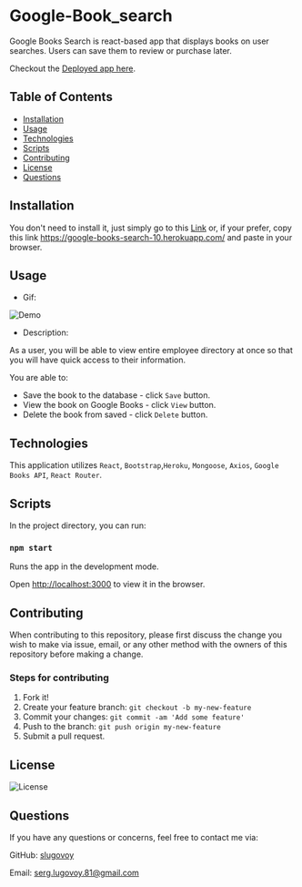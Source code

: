 # Google-Book_search

Google Books Search is react-based app that displays books on user searches. Users can save them to review or purchase later.

Checkout the [Deployed app here](https://google-books-search-10.herokuapp.com/).

## Table of Contents
* [Installation](#installation)
* [Usage](#usage)
* [Technologies](#technologies)
* [Scripts](#Scripts)
* [Contributing](#contributing)
* [License](#license)
* [Questions](#questions)

## Installation

You don't need to install it, just simply go to this [Link](https://google-books-search-10.herokuapp.com/) or, if your prefer, copy this link https://google-books-search-10.herokuapp.com/ and paste in your browser.


## Usage

* Gif:

![Demo]()


* Description:

As a user, you will be able to view entire employee directory at once so that you will have quick access to their information.

You are able to:
* Save the book to the database - click `Save` button.
* View the book on Google Books - click `View` button.
* Delete the book from saved - click `Delete` button.

## Technologies

This application utilizes `React`, `Bootstrap`,`Heroku`, `Mongoose`, `Axios`, `Google Books API`, `React Router`.

## Scripts

In the project directory, you can run:

### `npm start`

Runs the app in the development mode.

Open [http://localhost:3000](http://localhost:3000) to view it in the browser.


## Contributing

When contributing to this repository, please first discuss the change you wish to make via issue, email, or any other method with the owners of this repository before making a change.

### Steps for contributing
1. Fork it!
2. Create your feature branch: `git checkout -b my-new-feature`
3. Commit your changes: `git commit -am 'Add some feature'`
4. Push to the branch: `git push origin my-new-feature`
5. Submit a pull request.


## License


![License](https://img.shields.io/badge/License-MIT-blue)


## Questions

If you have any questions or concerns, feel free to contact me via:

GitHub: [slugovoy](https://github.com/slugovoy)

Email: serg.lugovoy.81@gmail.com